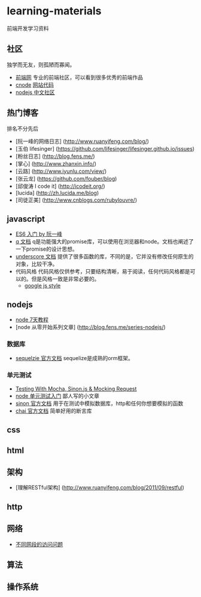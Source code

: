 # learning-materials
前端开发学习资料

## 社区
独学而无友，则孤陋而寡闻。
* [前端网](http://www.w3cfuns.com/portal.php) 专业的前端社区，可以看到很多优秀的前端作品
* [cnode](https://cnodejs.org/) [网站代码](https://github.com/cnodejs/nodeclub/)
* [nodejs 中文社区](http://www.nodejs.net/)

## 热门博客
排名不分先后
* [阮一峰的网络日志] (http://www.ruanyifeng.com/blog/)
* [玉伯 lifesinger] (https://github.com/lifesinger/lifesinger.github.io/issues)
* [粉丝日志] (http://blog.fens.me/)
* [掌心] (http://www.zhanxin.info/)
* [云路] (http://www.iyunlu.com/view/)
* [张云龙] (https://github.com/fouber/blog)
* [邱俊涛 I code it] (http://icodeit.org/)
* [lucida] (http://zh.lucida.me/blog)
* [司徒正美] (http://www.cnblogs.com/rubylouvre/)

## javascript
* [ES6 入门 by 阮一峰](http://es6.ruanyifeng.com/)
* [q 文档](http://documentup.com/kriskowal/q/) q是功能强大的promise库，可以使用在浏览器和node。文档也阐述了一下promise的设计思想。
* [underscore 文档](http://underscorejs.org/) 提供了很多函数的库，不同的是，它并没有修改任何原生的对象，比较干净。
* 代码风格
代码风格仅供参考，只要结构清晰，易于阅读，任何代码风格都是可以的。但是风格一致是非常必要的。
  * [google js style](http://google-styleguide.googlecode.com/svn/trunk/javascriptguide.xml)

## nodejs
* [node 7天教程](http://www.lvtao.net/content/book/node.js.htm)
* [node 从零开始系列文章] (http://blog.fens.me/series-nodejs/)

### 数据库
* [sequelzie 官方文档](http://sequelize.readthedocs.org/en/latest/) sequelize是成熟的orm框架。

### 单元测试
* [Testing With Mocha, Sinon.js & Mocking Request](http://bulkan-evcimen.com/testing_with_mocha_sinon)
* [node 单元测试入门](http://blog.csdn.net/wp270280522/article/details/48734409) 鄙人写的小文章
* [sinon 官方文档](http://sinonjs.org/docs/) 用于在测试中模拟数据库，http和任何你想要模拟的函数
* [chai 官方文档](http://chaijs.com/) 简单好用的断言库


## css


## html

## 架构
* [理解RESTful架构] (http://www.ruanyifeng.com/blog/2011/09/restful)


## http


## 网络
* [不同网段的访问问题](http://networkengineering.stackexchange.com/questions/10530/ping-between-different-subnet-across-a-link)

## 算法


## 操作系统



